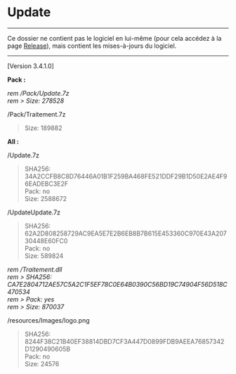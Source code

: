 # Update

---

Ce dossier ne contient pas le logiciel en lui-même (pour cela accédez à la page [Release](https://github.com/GroupManage/GroupManage/releases)), mais contient les mises-à-jours du logiciel.

---

[Version 3.4.1.0]

**Pack :**

_rem /Pack/Update.7z_  
_rem > Size: 278528_  

/Pack/Traitement.7z  
> Size: 189882  

**All :**

/Update.7z  
> SHA256: 34A2CCFB8C8D76446A01B1F259BA468FE521DDF29B1D50E2AE4F96EADEBC3E2F  
> Pack: no  
> Size: 2588672  

/UpdateUpdate.7z  
> SHA256: 62A2D808258729AC9EA5E7E2B6EB8B7B615E453360C970E43A20730448E60FC0  
> Pack: no  
> Size: 589824 

_rem /Traitement.dll_  
_rem > SHA256: CA7E2804712AE57C5A2C1F5EF78C0E64B0390C56BD19C74904F56D518C470534_  
_rem > Pack: yes_  
_rem > Size: 870037_  

/resources/Images/logo.png  
> SHA256: 8244F38C21B40EF38814DBD7CF3A447D0899FDB9AEEA76857342D1290490605B  
> Pack: no  
> Size: 24576
